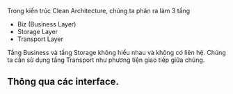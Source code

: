 Trong kiến trúc Clean Architecture, chúng ta phân ra làm 3 tầng
+ Biz (Business Layer)
+ Storage Layer
+ Transport Layer

Tầng Business và tầng Storage không hiểu nhau và không có liên hệ.
Chúng ta cần sử dụng tầng Transport như phương tiện giao tiếp giữa chúng.

## Thông qua các interface.